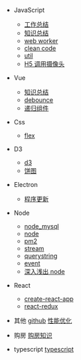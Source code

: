 - JavaScript

  - [工作总结](Javascript/工作总结.md)
  - [知识总结](Javascript/知识总结.md)
  - [web worker](Javascript/web_worker.md)
  - [clean code](Javascript/clean_code.md)
  - [util](Javascript/util.md)
  - [H5 调用摄像头](Javascript/H5调用摄像头.md)

- Vue

  - [知识总结](Vue/vue.md)
  - [debounce](Vue/debounce.md)
  - [递归组件](Vue/递归组件.md)

- Css

  - [flex](CSS/flex.md)

- D3

  - [d3](D3/d3.md)
  - [饼图](D3/饼图.md)

- Electron

  - [程序更新](Electron/程序更新.md)

- Node

  - [node_mysql](Node/node_mysql.md)
  - [node](Node/nodejs.md)
  - [pm2](Node/pm2.md)
  - [stream](Node/stream.md)
  - [querystring](Node/querystring.md)
  - [event](Node/event.md)
  - [深入浅出 node](Node/深入浅出node.md)

- React

  - [create-react-app](React/create-react-app.md)
  - [react-redux](React/react-redux.md)

- 其他
  [github](其他/github.md)
  [性能优化](其他/性能优化.md)

- 购房
  [购房知识](购房知识/index.md)
  
- typescript
  [typescript](Typescript/index.md)
